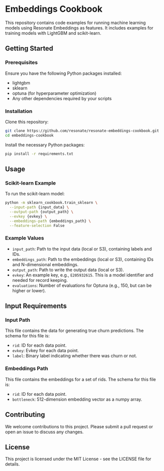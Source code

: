
# Embeddings Cookbook

This repository contains code examples for running machine learning models using Resonate Embeddings as features. It includes examples for training models with LightGBM and scikit-learn.

## Getting Started

### Prerequisites

Ensure you have the following Python packages installed:

- lightgbm
- sklearn
- optuna (for hyperparameter optimization)
- Any other dependencies required by your scripts

### Installation

Clone this repository:

```bash
git clone https://github.com/resonate/resonate-embeddings-cookbook.git
cd embeddings-cookbook
```

Install the necessary Python packages:

```bash
pip install -r requirements.txt
```

## Usage

### Scikit-learn Example

To run the scikit-learn model:

```bash
python -m sklearn_cookbook.train_sklearn \
  --input-path {input_data} \
  --output-path {output_path} \
  --evkey {evkey} \
  --embeddings-path {embeddings_path} \
  --feature-selection False
```

### Example Values

- `input_path`: Path to the input data (local or S3), containing labels and IDs.
- `embeddings_path`: Path to the embeddings (local or S3), containing IDs and N-dimensional embeddings.
- `output_path`: Path to write the output data (local or S3).
- `evkey`: An example key, e.g., `E205932615`. This is a model identifier and needed for record keeping.
- `evaluations`: Number of evaluations for Optuna (e.g., 150, but can be higher or lower).

## Input Requirements

### Input Path

This file contains the data for generating true churn predictions. The schema for this file is:

- `rid`: ID for each data point.
- `evkey`: Evkey for each data point.
- `label`: Binary label indicating whether there was churn or not.

### Embeddings Path

This file contains the embeddings for a set of rids. The schema for this file is:

- `rid`: ID for each data point.
- `bottleneck`: 512-dimension embedding vector as a numpy array.

## Contributing

We welcome contributions to this project. Please submit a pull request or open an issue to discuss any changes.

## License

This project is licensed under the MIT License - see the LICENSE file for details.
